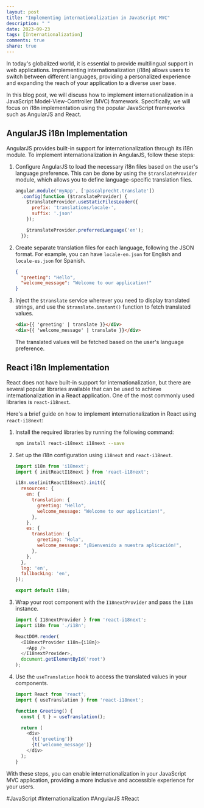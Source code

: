 ```yaml
---
layout: post
title: "Implementing internationalization in JavaScript MVC"
description: " "
date: 2023-09-23
tags: [Internationalization]
comments: true
share: true
---
```


In today's globalized world, it is essential to provide multilingual support in web applications. Implementing internationalization (i18n) allows users to switch between different languages, providing a personalized experience and expanding the reach of your application to a diverse user base.

In this blog post, we will discuss how to implement internationalization in a JavaScript Model-View-Controller (MVC) framework. Specifically, we will focus on i18n implementation using the popular JavaScript frameworks such as AngularJS and React.

## AngularJS i18n Implementation

AngularJS provides built-in support for internationalization through its i18n module. To implement internationalization in AngularJS, follow these steps:

1. Configure AngularJS to load the necessary i18n files based on the user's language preference. This can be done by using the `$translateProvider` module, which allows you to define language-specific translation files.

   ```javascript
   angular.module('myApp', ['pascalprecht.translate'])
     .config(function ($translateProvider) {
       $translateProvider.useStaticFilesLoader({
         prefix: 'translations/locale-',
         suffix: '.json'
       });

       $translateProvider.preferredLanguage('en');
     });
   ```

2. Create separate translation files for each language, following the JSON format. For example, you can have `locale-en.json` for English and `locale-es.json` for Spanish.

   ```json
   {
     "greeting": "Hello",
     "welcome_message": "Welcome to our application!"
   }
   ```

3. Inject the `$translate` service wherever you need to display translated strings, and use the `$translate.instant()` function to fetch translated values.

   ```html
   <div>{{ 'greeting' | translate }}</div>
   <div>{{ 'welcome_message' | translate }}</div>
   ```

   The translated values will be fetched based on the user's language preference.

## React i18n Implementation

React does not have built-in support for internationalization, but there are several popular libraries available that can be used to achieve internationalization in a React application. One of the most commonly used libraries is `react-i18next`.

Here's a brief guide on how to implement internationalization in React using `react-i18next`:

1. Install the required libraries by running the following command:

   ```bash
   npm install react-i18next i18next --save
   ```

2. Set up the i18n configuration using `i18next` and `react-i18next`.

   ```javascript
   import i18n from 'i18next';
   import { initReactI18next } from 'react-i18next';

   i18n.use(initReactI18next).init({
     resources: {
       en: {
         translation: {
           greeting: "Hello",
           welcome_message: "Welcome to our application!",
         },
       },
       es: {
         translation: {
           greeting: "Hola",
           welcome_message: "¡Bienvenido a nuestra aplicación!",
         },
       },
     },
     lng: 'en',
     fallbackLng: 'en',
   });

   export default i18n;
   ```

3. Wrap your root component with the `I18nextProvider` and pass the `i18n` instance.

   ```javascript
   import { I18nextProvider } from 'react-i18next';
   import i18n from './i18n';

   ReactDOM.render(
     <I18nextProvider i18n={i18n}>
       <App />
     </I18nextProvider>,
     document.getElementById('root')
   );
   ```

4. Use the `useTranslation` hook to access the translated values in your components.

   ```javascript
   import React from 'react';
   import { useTranslation } from 'react-i18next';

   function Greeting() {
     const { t } = useTranslation();

     return (
       <div>
         {t('greeting')}
         {t('welcome_message')}
       </div>
     );
   }
   ```

With these steps, you can enable internationalization in your JavaScript MVC application, providing a more inclusive and accessible experience for your users.

#JavaScript #Internationalization #AngularJS #React